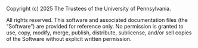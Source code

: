 Copyright (c) 2025 The Trustees of the University of Pennsylvania.

All rights reserved. This software and associated documentation files
(the “Software”) are provided for reference only. No permission is
granted to use, copy, modify, merge, publish, distribute, sublicense,
and/or sell copies of the Software without explicit written permission.
